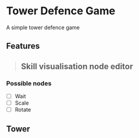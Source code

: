 # Tower Defence Game

 A simple tower defence game 

## Features

>## Skill visualisation node editor

### Possible nodes

- [ ] Wait
- [ ] Scale
- [ ] Rotate

## Tower 